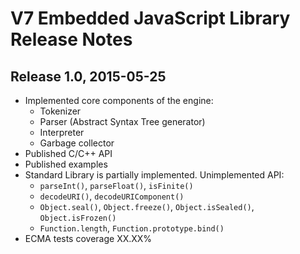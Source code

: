 # V7 Embedded JavaScript Library Release Notes

## Release 1.0, 2015-05-25

- Implemented core components of the engine:
    + Tokenizer
    + Parser (Abstract Syntax Tree generator)
    + Interpreter
    + Garbage collector
- Published C/C++ API
- Published examples
- Standard Library is partially implemented. Unimplemented API:
    + `parseInt()`, `parseFloat()`, `isFinite()`
    + `decodeURI()`, `decodeURIComponent()`
    + `Object.seal()`, `Object.freeze()`, `Object.isSealed()`, `Object.isFrozen()`
    + `Function.length`, `Function.prototype.bind()`
- ECMA tests coverage XX.XX%
